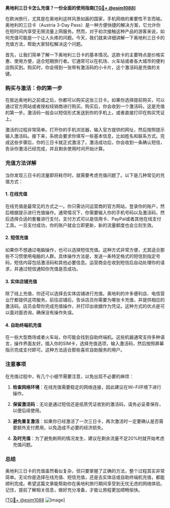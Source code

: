 **奥地利三日卡怎么充值？一份全面的使用指南[[TG💪+ @esim1088](https://t.me/s/esim1088)]**

在欧洲旅行，尤其是在奥地利这样风景如画的国家，手机网络的重要性不言而喻。奥地利的三日卡（Austria 3-Day Pass）是一种方便快捷的解决方案，它允许你在短时间内享受无限流量上网服务。然而，对于初次接触这种产品的游客来说，如何充值可能是一个让人头疼的问题。今天，我们就来详细讲解一下奥地利三日卡的充值方法，帮助大家轻松解决这个问题。

首先，让我们简单了解一下奥地利三日卡的基本情况。这款卡的主要特点是价格实惠、使用方便，适合短期旅行者。它通常可以在机场、火车站或者各大城市的便利店购买到。购买时，你会得到一张带有激活码的小卡片，这个激活码是充值的关键。

### **购买与激活：你的第一步**

在抵达奥地利之前或之后，你都可以购买这张三日卡。如果你选择提前购买，可以通过官方网站或者授权经销商进行购买。购买后，你会收到一个激活码，这是充值的第一步。激活码一般会以短信形式发送到你的手机上，或者直接打印在购买凭证上。

激活的过程非常简单。打开你的手机浏览器，输入官方提供的网址，然后按照提示输入激活码。接下来，系统会要求你填写一些基本信息，比如姓名和联系方式。完成这些步骤后，你的三日卡就正式激活了。激活成功后，你会收到一条确认短信，告诉你激活已经完成，并且剩余使用时间开始计算。

### **充值方法详解**

当你发现三日卡的流量即将耗尽时，就需要考虑充值问题了。以下是几种常见的充值方式：

#### **1. 在线充值**

在线充值是最常见的方式之一。你只需访问运营商的官方网站，登录你的账户，然后根据提示进行充值操作。通常情况下，你需要输入你的手机号码以及激活码，然后选择合适的套餐进行支付。支付方式可以是信用卡、PayPal或者其他在线支付工具。一旦支付成功，你的账户就会立即更新，新的流量额度也会立刻生效。

#### **2. 短信充值**

如果你不想通过电脑操作，也可以选择短信充值。这种方式非常方便，尤其适合那些不习惯使用电脑的人群。具体操作方法是，发送一条特定格式的短信到指定号码，短信内容包括激活码和其他必要信息。运营商会在收到短信后自动处理你的请求，并通过短信通知你充值是否成功。

#### **3. 实体店铺充值**

除了线上充值，你还可以选择去实体店铺进行充值。奥地利的许多便利店、电信营业厅都提供这项服务。前往店铺后，告诉店员你需要为哪张卡充值，并提供相应的激活码。店员会帮你完成充值操作，并打印出收据作为凭证。这种方式的优点是可以面对面咨询，确保没有操作失误。

#### **4. 自助终端机充值**

在一些大型商场或者火车站，你可能会找到自助终端机。这些机器通常支持多种语言，操作界面友好。插入你的SIM卡，选择充值选项，输入激活码，然后按照屏幕指示完成支付即可。这种方法适合那些喜欢自助服务的用户。

### **注意事项**

在充值过程中，有几个小细节需要注意，以免出现不必要的麻烦：

1. **检查网络环境**：在线充值需要稳定的网络连接，因此建议在Wi-Fi环境下进行操作。
   
2. **保留激活码**：无论是通过短信还是纸质凭证收到的激活码，请务必妥善保存，以便后续使用。

3. **避免重复激活**：如果你已经激活了一次三日卡，再次激活时一定要确认是否需要额外支付费用，以免造成不必要的经济损失。

4. **及时充值**：为了避免断网的情况发生，建议在剩余流量不足20%时就开始考虑充值问题。

### **总结**

奥地利三日卡的充值虽然看似复杂，但只要掌握了正确的方法，整个过程其实非常简单。无论你是选择在线充值、短信充值，还是去实体店或自助终端机充值，都能顺利完成。希望这篇文章能帮助你在奥地利旅行期间享受到无忧无虑的网络体验。记住，提前了解相关信息，做好充分准备，才能让旅程更加顺畅愉快。

[[TG💪+ @esim1088](https://t.me/s/esim1088) ![Image](https://i.postimg.cc/4NQfJmqS/Snipaste-2025-05-13-00-14-12.png)]